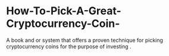 # How-To-Pick-A-Great-Cryptocurrency-Coin-
A book and or system that offers a proven technique for picking cryptocurrency coins for the purpose of investing . 
